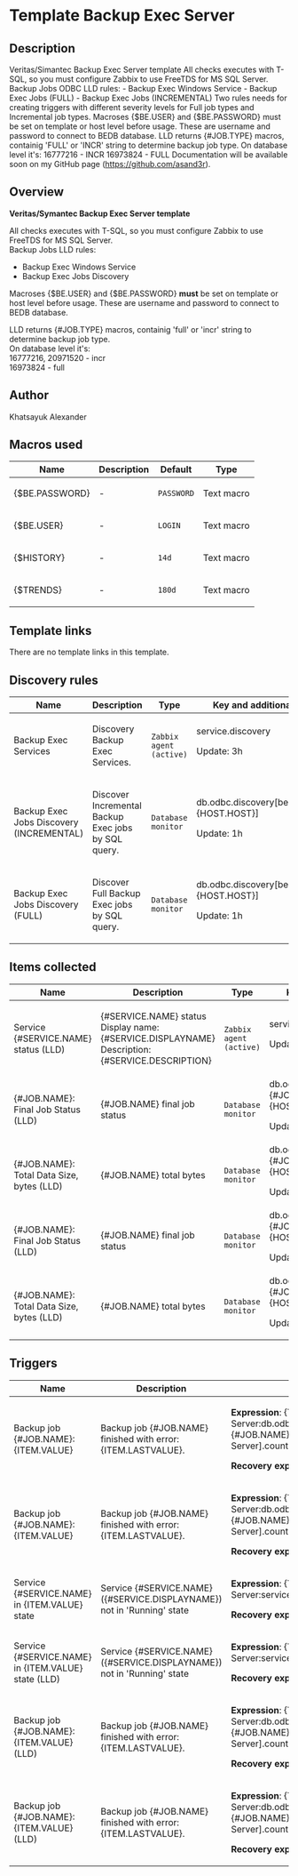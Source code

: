 # Template Backup Exec Server

## Description

Veritas/Simantec Backup Exec Server template All checks executes with T-SQL, so you must configure Zabbix to use FreeTDS for MS SQL Server. Backup Jobs ODBC LLD rules: - Backup Exec Windows Service - Backup Exec Jobs (FULL) - Backup Exec Jobs (INCREMENTAL) Two rules needs for creating triggers with different severity levels for Full job types and Incremental job types. Macroses {$BE.USER} and {$BE.PASSWORD} must be set on template or host level before usage. These are username and password to connect to BEDB database. LLD returns {#JOB.TYPE} macros, containig 'FULL' or 'INCR' string to determine backup job type. On database level it's: 16777216 - INCR 16973824 - FULL Documentation will be available soon on my GitHub page (https://github.com/asand3r).

## Overview

**Veritas/Symantec Backup Exec Server template**


All checks executes with T-SQL, so you must configure Zabbix to use FreeTDS for MS SQL Server.  
Backup Jobs LLD rules:  
- Backup Exec Windows Service  
- Backup Exec Jobs Discovery  
  
Macroses {$BE.USER} and {$BE.PASSWORD} **must** be set on template or host level before usage. These are username and password to connect to BEDB database.  
  
LLD returns {#JOB.TYPE} macros, containig 'full' or 'incr' string to determine backup job type.  
On database level it's:  
16777216, 20971520 - incr  
16973824 - full  
  




## Author

Khatsayuk Alexander

## Macros used

|Name|Description|Default|Type|
|----|-----------|-------|----|
|{$BE.PASSWORD}|<p>-</p>|`PASSWORD`|Text macro|
|{$BE.USER}|<p>-</p>|`LOGIN`|Text macro|
|{$HISTORY}|<p>-</p>|`14d`|Text macro|
|{$TRENDS}|<p>-</p>|`180d`|Text macro|
## Template links

There are no template links in this template.

## Discovery rules

|Name|Description|Type|Key and additional info|
|----|-----------|----|----|
|Backup Exec Services|<p>Discovery Backup Exec Services.</p>|`Zabbix agent (active)`|service.discovery<p>Update: 3h</p>|
|Backup Exec Jobs Discovery (INCREMENTAL)|<p>Discover Incremental Backup Exec jobs by SQL query.</p>|`Database monitor`|db.odbc.discovery[be.jobs.incr,{HOST.HOST}]<p>Update: 1h</p>|
|Backup Exec Jobs Discovery (FULL)|<p>Discover Full Backup Exec jobs by SQL query.</p>|`Database monitor`|db.odbc.discovery[be.jobs.full,{HOST.HOST}]<p>Update: 1h</p>|
## Items collected

|Name|Description|Type|Key and additional info|
|----|-----------|----|----|
|Service {#SERVICE.NAME} status (LLD)|<p>{#SERVICE.NAME} status Display name: {#SERVICE.DISPLAYNAME} Description: {#SERVICE.DESCRIPTION}</p>|`Zabbix agent (active)`|service.info[{#SERVICE.NAME}]<p>Update: 1m</p>|
|{#JOB.NAME}: Final Job Status (LLD)|<p>{#JOB.NAME} final job status</p>|`Database monitor`|db.odbc.select[be.job.incr.{#JOB.NAME}.finaljobstatus,{HOST.HOST}]<p>Update: 15m</p>|
|{#JOB.NAME}: Total Data Size, bytes (LLD)|<p>{#JOB.NAME} total bytes</p>|`Database monitor`|db.odbc.select[be.job.incr.{#JOB.NAME}.totalbytes,{HOST.HOST}]<p>Update: 15m</p>|
|{#JOB.NAME}: Final Job Status (LLD)|<p>{#JOB.NAME} final job status</p>|`Database monitor`|db.odbc.select[be.job.full.{#JOB.NAME}.finaljobstatus,{HOST.HOST}]<p>Update: 15m</p>|
|{#JOB.NAME}: Total Data Size, bytes (LLD)|<p>{#JOB.NAME} total bytes</p>|`Database monitor`|db.odbc.select[be.job.full.{#JOB.NAME}.totalbytes,{HOST.HOST}]<p>Update: 15m</p>|
## Triggers

|Name|Description|Expression|Priority|
|----|-----------|----------|--------|
|Backup job {#JOB.NAME}: {ITEM.VALUE}|<p>Backup job {#JOB.NAME} finished with error: {ITEM.LASTVALUE}.</p>|<p>**Expression**: {Template Backup Exec Server:db.odbc.select[be.job.full.{#JOB.NAME}.finaljobstatus,Template Backup Exec Server].count(#2,19,ne)}<>0</p><p>**Recovery expression**: </p>|average|
|Backup job {#JOB.NAME}: {ITEM.VALUE}|<p>Backup job {#JOB.NAME} finished with error: {ITEM.LASTVALUE}.</p>|<p>**Expression**: {Template Backup Exec Server:db.odbc.select[be.job.incr.{#JOB.NAME}.finaljobstatus,Template Backup Exec Server].count(#2,19,ne)}<>0</p><p>**Recovery expression**: </p>|warning|
|Service {#SERVICE.NAME} in {ITEM.VALUE} state|<p>Service {#SERVICE.NAME} ({#SERVICE.DISPLAYNAME}) not in 'Running' state</p>|<p>**Expression**: {Template Backup Exec Server:service.info[{#SERVICE.NAME}].count(#5,0,ne)}>3</p><p>**Recovery expression**: </p>|warning|
|Service {#SERVICE.NAME} in {ITEM.VALUE} state (LLD)|<p>Service {#SERVICE.NAME} ({#SERVICE.DISPLAYNAME}) not in 'Running' state</p>|<p>**Expression**: {Template Backup Exec Server:service.info[{#SERVICE.NAME}].count(#5,0,ne)}>3</p><p>**Recovery expression**: </p>|warning|
|Backup job {#JOB.NAME}: {ITEM.VALUE} (LLD)|<p>Backup job {#JOB.NAME} finished with error: {ITEM.LASTVALUE}.</p>|<p>**Expression**: {Template Backup Exec Server:db.odbc.select[be.job.incr.{#JOB.NAME}.finaljobstatus,Template Backup Exec Server].count(#2,19,ne)}<>0</p><p>**Recovery expression**: </p>|warning|
|Backup job {#JOB.NAME}: {ITEM.VALUE} (LLD)|<p>Backup job {#JOB.NAME} finished with error: {ITEM.LASTVALUE}.</p>|<p>**Expression**: {Template Backup Exec Server:db.odbc.select[be.job.full.{#JOB.NAME}.finaljobstatus,Template Backup Exec Server].count(#2,19,ne)}<>0</p><p>**Recovery expression**: </p>|average|
